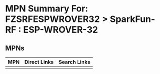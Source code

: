 



# MPN Summary For: FZSRFESPWROVER32 > SparkFun-RF : ESP-WROVER-32

## MPNs
  

|MPN|Direct Links|Search Links|
| :--- | :--- | :--- |
||||

